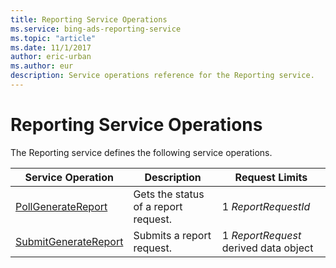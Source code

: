 ```yaml
---
title: Reporting Service Operations
ms.service: bing-ads-reporting-service
ms.topic: "article"
ms.date: 11/1/2017
author: eric-urban
ms.author: eur
description: Service operations reference for the Reporting service.
---
```

# Reporting Service Operations
The Reporting service defines the following service operations.

|Service Operation|Description|Request Limits|
|---|---|---|
|[PollGenerateReport](pollgeneratereport.md)|Gets the status of a report request.|1 *ReportRequestId*|
|[SubmitGenerateReport](submitgeneratereport.md)|Submits a report request.|1 *ReportRequest* derived data object|
